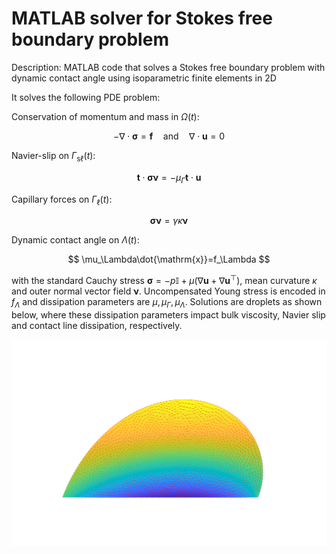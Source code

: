 # MATLAB solver for Stokes free boundary problem

Description: MATLAB code that solves a Stokes free boundary problem with dynamic contact angle using isoparametric finite elements in 2D

It solves the following PDE problem:

Conservation of momentum and mass in $\Omega(t)$:

$$
-\nabla\cdot\boldsymbol{\sigma} = \boldsymbol{f}\quad\text{and}\quad \nabla\cdot\boldsymbol{u}=0
$$

Navier-slip on $\Gamma_{\mathrm{s}\ell}(t)$:

$$
\boldsymbol{t}\cdot\boldsymbol{\sigma}\boldsymbol{\nu}=-\mu_\Gamma\boldsymbol{t}\cdot\boldsymbol{u}
$$

Capillary forces on $\Gamma_{\ell}(t)$:

$$
\boldsymbol{\sigma}\boldsymbol{\nu}=\gamma\kappa\boldsymbol{\nu}
$$

Dynamic contact angle on $\Lambda(t)$:

$$
\mu_\Lambda\dot{\mathrm{x}}=f_\Lambda
$$

with the standard Cauchy stress $\boldsymbol{\sigma}=-p\mathbb{I}+\mu(\nabla\boldsymbol{u}+\nabla\boldsymbol{u}^\top)$, mean curvature $\kappa$ and outer normal vector field $\boldsymbol{\nu}$. Uncompensated Young stress is encoded in $f_\Lambda$ and dissipation parameters are $\mu,\mu_\Gamma,\mu_\Lambda$. Solutions are droplets as shown below, where these dissipation parameters impact bulk viscosity, Navier slip and contact line dissipation, respectively.

<img src="src/drop.png">
